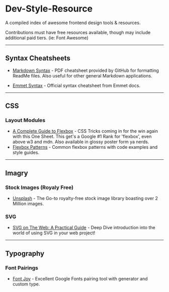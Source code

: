 # Dev-Style-Resource
A compiled index of awesome frontend design tools &amp; resources.<p />
Contributions must have free resources available, though may include additional paid tiers. (ie: Font Awesome)

<hr/>


## Syntax Cheatsheets ##

* [Markdown Syntax](https://guides.github.com/pdfs/markdown-cheatsheet-online.pdf) - PDF cheatsheet provided by GitHub for formatting ReadMe files. Also useful for other general Markdown applications.

* [Emmet Syntax](https://docs.emmet.io/cheat-sheet/) - Official syntax cheatsheet from Emmet docs.

<hr/>


## CSS ##

### Layout Modules ###
* [A Complete Guide to Flexbox](https://css-tricks.com/snippets/css/a-guide-to-flexbox/) - CSS Tricks coming in for the win again with this One Sheet. This get's a Google #1 Rank for 'flexbox', even above w3 and mdn. Also available in glossy poster form ya nerds.
* [Flexbox Patterns](https://www.flexboxpatterns.com) - Common flexbox patterns with code examples and style guides.

<hr/>


## Imagry ##

### Stock Images (Royaly Free) ###

* [Unsplash](https://unsplash.com) - The Go-to royalty-free stock image library boasting over 2 Million images.

### SVG ###
* [SVG on The Web: A Practical Guide](https://svgontheweb.com) - Deep Dive introduction into the world of using SVG in your web project!

<hr/>


## Typography ##

### Font Pairings ###
* [Font Joy](https://fontjoy.com) - Excellent Google Fonts pairing tool with generator and custom type.
